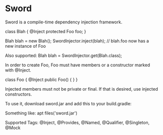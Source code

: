 # Sword
Sword is a compile-time dependency injection framework. 

class Blah {
   @Inject
   protected Foo foo;
}

Blah blah = new Blah();
SwordInjector.inject(blah);
// blah.foo now has a new instance of Foo

Also supported:
Blah blah = SwordInjector.get(Blah.class);

In order to create Foo, Foo must have members or a constructor marked with @Inject.

class Foo {
  @Inject
  public Foo() {
  }
}

Injected members must not be private or final. If that is desired, use injected constructors.

To use it, download sword.jar and add this to your build.gradle:

Something like:
apt files('sword.jar')

Supported Tags:
  @Inject, @Provides, @Named, @Qualifier, @Singleton, @Mock
